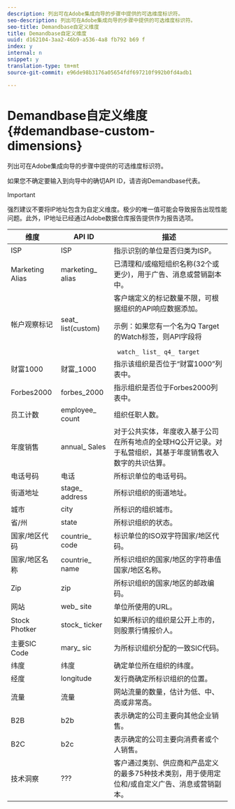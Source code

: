 ```yaml
---
description: 列出可在Adobe集成向导的步骤中提供的可选维度标识符。
seo-description: 列出可在Adobe集成向导的步骤中提供的可选维度标识符。
seo-title: Demandbase自定义维度
title: Demandbase自定义维度
uuid: d162104-3aa2-46b9-a536-4a8 fb792 b69 f
index: y
internal: n
snippet: y
translation-type: tm+mt
source-git-commit: e96de98b3176a05654fdf697210f992b0fd4adb1

---
```



# Demandbase自定义维度{#demandbase-custom-dimensions}

列出可在Adobe集成向导的步骤中提供的可选维度标识符。

如果您不确定要输入到向导中的确切API ID，请咨询Demandbase代表。

>[!IMPORTANT]
>
>强烈建议不要将IP地址包含为自定义维度。极少的唯一值可能会导致报告出现性能问题。此外，IP地址已经通过Adobe数据仓库报告提供作为报告选项。

<table id="table_3B44A18BE5FE45BC83389F89B48D9B97"> 
 <thead> 
  <tr> 
   <th colname="col1" class="entry"> 维度 </th> 
   <th colname="col2" class="entry"> API ID </th> 
   <th colname="col3" class="entry"> 描述 </th> 
  </tr>
 </thead>
 <tbody> 
  <tr> 
   <td colname="col1"> ISP </td> 
   <td colname="col2"> ISP </td> 
   <td colname="col3"> 指示识别的单位是否归类为ISP。 </td> 
  </tr> 
  <tr> 
   <td colname="col1"> Marketing Alias </td> 
   <td colname="col2"> marketing_ alias </td> 
   <td colname="col3"> 已清理和/或缩短组织名称(32个或更少)，用于广告、消息或营销副本中。 </td> 
  </tr> 
  <tr> 
   <td colname="col1"> 帐户观察标记 </td> 
   <td colname="col2"> seat_ list(custom) </td> 
   <td colname="col3">客户端定义的标记数量不限，可根据组织的API响应数据添加。 <p><b></b>示例：如果您有一个名为Q Target的Watch标签，则API字段将 </p> <code> watch_ list_ q4_ target</code> </td> 
  </tr> 
  <tr> 
   <td colname="col1"> 财富1000 </td> 
   <td colname="col2"> 财富_1000 </td> 
   <td colname="col3"> 指示该组织是否位于“财富1000”列表中。 </td> 
  </tr> 
  <tr> 
   <td colname="col1"> Forbes2000 </td> 
   <td colname="col2"> forbes_2000 </td> 
   <td colname="col3"> 指示组织是否位于Forbes2000列表中。 </td> 
  </tr> 
  <tr> 
   <td colname="col1"> 员工计数 </td> 
   <td colname="col2"> employee_ count </td> 
   <td colname="col3"> 组织任职人数。 </td> 
  </tr> 
  <tr> 
   <td colname="col1"> 年度销售 </td> 
   <td colname="col2"> annual_ Sales </td> 
   <td colname="col3"> 对于公共实体，年度收入基于公司在所有地点的全球HQ公开记录。对于私营组织，其基于年度销售收入数字的共识估算。 </td> 
  </tr> 
  <tr> 
   <td colname="col1"> 电话号码 </td> 
   <td colname="col2"> 电话 </td> 
   <td colname="col3"> 所标识单位的电话号码。 </td> 
  </tr> 
  <tr> 
   <td colname="col1"> 街道地址 </td> 
   <td colname="col2"> stage_ address </td> 
   <td colname="col3"> 所标识组织的街道地址。 </td> 
  </tr> 
  <tr> 
   <td colname="col1"> 城市 </td> 
   <td colname="col2"> city </td> 
   <td colname="col3"> 所标识的组织城市。 </td> 
  </tr> 
  <tr> 
   <td colname="col1"> 省/州 </td> 
   <td colname="col2"> state </td> 
   <td colname="col3"> 所标识组织的状态。 </td> 
  </tr> 
  <tr> 
   <td colname="col1"> 国家/地区代码 </td> 
   <td colname="col2"> countrie_ code </td> 
   <td colname="col3"> 标识单位的ISO双字符国家/地区代码。 </td> 
  </tr> 
  <tr> 
   <td colname="col1"> 国家/地区名称 </td> 
   <td colname="col2"> countrie_ name </td> 
   <td colname="col3"> 所标识组织的国家/地区的字符串值国家/地区名称。 </td> 
  </tr> 
  <tr> 
   <td colname="col1"> Zip </td> 
   <td colname="col2"> zip </td> 
   <td colname="col3"> 所标识组织的国家/地区的邮政编码。 </td> 
  </tr> 
  <tr> 
   <td colname="col1"> 网站 </td> 
   <td colname="col2"> web_ site </td> 
   <td colname="col3"> 单位所使用的URL。 </td> 
  </tr> 
  <tr> 
   <td colname="col1"> Stock Photker </td> 
   <td colname="col2"> stock_ ticker </td> 
   <td colname="col3"> 如果所标识的组织是公开上市的，则股票行情报价人。 </td> 
  </tr> 
  <tr> 
   <td colname="col1"> 主要SIC Code </td> 
   <td colname="col2"> mary_ sic </td> 
   <td colname="col3"> 为所标识组织分配的一致SIC代码。 </td> 
  </tr> 
  <tr> 
   <td colname="col1"> 纬度 </td> 
   <td colname="col2"> 纬度 </td> 
   <td colname="col3"> 确定单位所在组织的纬度。 </td> 
  </tr> 
  <tr> 
   <td colname="col1"> 经度 </td> 
   <td colname="col2"> longitude </td> 
   <td colname="col3"> 发行商确定所标识组织的位置。 </td> 
  </tr> 
  <tr> 
   <td colname="col1"> 流量 </td> 
   <td colname="col2"> 流量 </td> 
   <td colname="col3"> 网站流量的数量，估计为低、中、高或非常高。 </td> 
  </tr> 
  <tr> 
   <td colname="col1"> B2B </td> 
   <td colname="col2"> b2b </td> 
   <td colname="col3"> 表示确定的公司主要向其他企业销售。 </td> 
  </tr> 
  <tr> 
   <td colname="col1"> B2C </td> 
   <td colname="col2"> b2c </td> 
   <td colname="col3"> 表示确定的公司主要向消费者或个人销售。 </td> 
  </tr> 
  <tr> 
   <td colname="col1"> 技术洞察 </td> 
   <td colname="col2"> ??? </td> 
   <td colname="col3"> 客户通过类别、供应商和产品定义的最多75种技术类别，用于使用定位和/或自定义广告、消息或营销副本。 </td> 
  </tr> 
 </tbody> 
</table>

